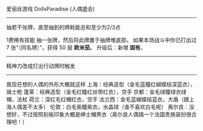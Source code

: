 爱丽丝游戏
DollsParadise (人偶盛会)

---

抽若干张牌，直至抽到的牌耗能总和至少为2/3点

1费稀有技能
抽一张牌，然后将此牌置于抽牌堆底部。
如果本场战斗中你已打出过 7 张“（同名牌）”，获得 50 层 **欧米茄**。
升级后：新增 **固有**。

---

精神力改成打出行动牌时触发

---

我现在想的人偶的外形大概就这样
上海：经典造型（金毛蓝瞳红蝴蝶结深蓝衣），骑士枪
蓬莱：经典造型（金毛红瞳红丝带红衣），空手
京都：金毛绿瞳绿衣绿帽，法杖
荷兰：深红毛红帽红衣，空手
法兰西：金毛蓝蝴蝶结蓝衣，大盾（跟上海人偶差不太多）
伦敦：白毛紫瞳紫衣，水晶球（谁不喜欢白毛呢）
奥尔良：没想好，不过按照刻板印象大概是绅士帽黑衣（奥尔良人偶搞一个法国贵族装扮很合理吧！）
